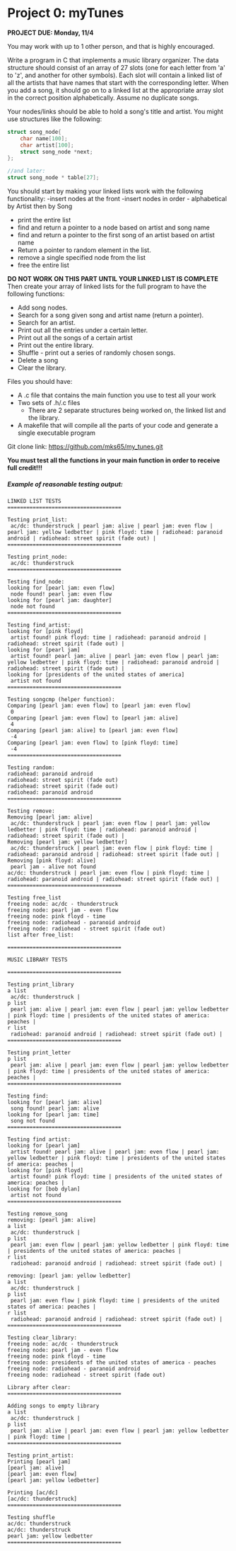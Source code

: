 # Project 0: myTunes

**PROJECT DUE: Monday, 11/4**

You may work with up to 1 other person, and that is highly encouraged.

Write a program in C that implements a music library organizer. The data structure should consist of an array of 27 slots (one for each letter from 'a' to 'z', and another for other symbols). Each slot will contain a linked list of all the artists that have names that start with the corresponding letter. When you add a song, it should go on to a linked list at the appropriate array slot in the correct position alphabetically. Assume no duplicate songs.

Your nodes/links should be able to hold a song's title and artist. You might use structures like the following:
```c
struct song_node{ 
    char name[100];
    char artist[100];
    struct song_node *next;
};

//and later:
struct song_node * table[27];
```

You should start by making your linked lists work with the following functionality:
-insert nodes at the front
-insert nodes in order
    - alphabetical by Artist then by Song
- print the entire list
- find and return a pointer to a node based on artist and song name
- find and return a pointer to the first song of an artist based on artist name
- Return a pointer to random element in the list.
- remove a single specified node from the list
- free the entire list

**DO NOT WORK ON THIS PART UNTIL YOUR LINKED LIST IS COMPLETE**
Then create your array of linked lists for the full program to have the following functions:
- Add song nodes.
- Search for a song given song and artist name (return a pointer).
- Search for an artist.
- Print out all the entries under a certain letter.
- Print out all the songs of a certain artist
- Print out the entire library.
- Shuffle - print out a series of randomly chosen songs.
- Delete a song
- Clear the library.

Files you should have:
- A .c file that contains the main function you use to test all your work
- Two sets of .h/.c files
    - There are 2 separate structures being worked on, the linked list and the library.
- A makefile that will compile all the parts of your code and generate a single executable program

Git clone link:
https://github.com/mks65/my_tunes.git

**You must test all the functions in your main function in order to receive full credit!!!**

##### Example of reasonable testing output:
```
LINKED LIST TESTS
====================================

Testing print_list:
 ac/dc: thunderstruck | pearl jam: alive | pearl jam: even flow | pearl jam: yellow ledbetter | pink floyd: time | radiohead: paranoid android | radiohead: street spirit (fade out) | 
====================================

Testing print_node:
 ac/dc: thunderstruck
====================================

Testing find_node:
looking for [pearl jam: even flow]
 node found! pearl jam: even flow
looking for [pearl jam: daughter]
 node not found
====================================

Testing find_artist:
looking for [pink floyd]
 artist found! pink floyd: time | radiohead: paranoid android | radiohead: street spirit (fade out) | 
looking for [pearl jam]
 artist found! pearl jam: alive | pearl jam: even flow | pearl jam: yellow ledbetter | pink floyd: time | radiohead: paranoid android | radiohead: street spirit (fade out) | 
looking for [presidents of the united states of america]
 artist not found
====================================

Testing songcmp (helper function):
Comparing [pearl jam: even flow] to [pearl jam: even flow]
 0
Comparing [pearl jam: even flow] to [pearl jam: alive]
 4
Comparing [pearl jam: alive] to [pearl jam: even flow]
 -4
Comparing [pearl jam: even flow] to [pink floyd: time]
 -4
====================================

Testing random:
radiohead: paranoid android
radiohead: street spirit (fade out)
radiohead: street spirit (fade out)
radiohead: paranoid android
====================================

Testing remove:
Removing [pearl jam: alive]
 ac/dc: thunderstruck | pearl jam: even flow | pearl jam: yellow ledbetter | pink floyd: time | radiohead: paranoid android | radiohead: street spirit (fade out) | 
Removing [pearl jam: yellow ledbetter]
 ac/dc: thunderstruck | pearl jam: even flow | pink floyd: time | radiohead: paranoid android | radiohead: street spirit (fade out) | 
Removing [pink floyd: alive]
 pearl jam - alive not found
ac/dc: thunderstruck | pearl jam: even flow | pink floyd: time | radiohead: paranoid android | radiohead: street spirit (fade out) | 
====================================

Testing free_list
freeing node: ac/dc - thunderstruck
freeing node: pearl jam - even flow
freeing node: pink floyd - time
freeing node: radiohead - paranoid android
freeing node: radiohead - street spirit (fade out)
list after free_list:

====================================

MUSIC LIBRARY TESTS

====================================

Testing print_library
a list
 ac/dc: thunderstruck | 
p list
 pearl jam: alive | pearl jam: even flow | pearl jam: yellow ledbetter | pink floyd: time | presidents of the united states of america: peaches | 
r list
 radiohead: paranoid android | radiohead: street spirit (fade out) | 
====================================

Testing print_letter
p list
 pearl jam: alive | pearl jam: even flow | pearl jam: yellow ledbetter | pink floyd: time | presidents of the united states of america: peaches | 
====================================

Testing find:
looking for [pearl jam: alive]
 song found! pearl jam: alive
looking for [pearl jam: time]
 song not found
====================================

Testing find artist:
looking for [pearl jam]
 artist found! pearl jam: alive | pearl jam: even flow | pearl jam: yellow ledbetter | pink floyd: time | presidents of the united states of america: peaches | 
looking for [pink floyd]
 artist found! pink floyd: time | presidents of the united states of america: peaches | 
looking for [bob dylan]
 artist not found
====================================

Testing remove_song
removing: [pearl jam: alive]
a list
 ac/dc: thunderstruck | 
p list
 pearl jam: even flow | pearl jam: yellow ledbetter | pink floyd: time | presidents of the united states of america: peaches | 
r list
 radiohead: paranoid android | radiohead: street spirit (fade out) | 

removing: [pearl jam: yellow ledbetter]
a list
 ac/dc: thunderstruck | 
p list
 pearl jam: even flow | pink floyd: time | presidents of the united states of america: peaches | 
r list
 radiohead: paranoid android | radiohead: street spirit (fade out) | 
====================================

Testing clear_library:
freeing node: ac/dc - thunderstruck
freeing node: pearl jam - even flow
freeing node: pink floyd - time
freeing node: presidents of the united states of america - peaches
freeing node: radiohead - paranoid android
freeing node: radiohead - street spirit (fade out)

Library after clear:
====================================

Adding songs to empty library
a list
 ac/dc: thunderstruck | 
p list
 pearl jam: alive | pearl jam: even flow | pearl jam: yellow ledbetter | pink floyd: time | 
====================================

Testing print_artist:
Printing [pearl jam]
[pearl jam: alive]
[pearl jam: even flow]
[pearl jam: yellow ledbetter]

Printing [ac/dc]
[ac/dc: thunderstruck]
====================================

Testing shuffle
ac/dc: thunderstruck
ac/dc: thunderstruck
pearl jam: yellow ledbetter
====================================
```
